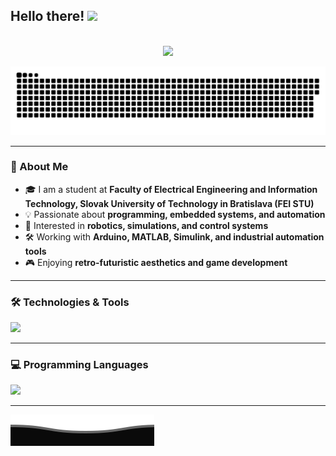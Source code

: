 ## Hello there! <img src="https://media.giphy.com/media/hvRJCLFzcasrR4ia7z/giphy.gif" width="25px"></a>

<p align="center"> 
  <br>
  <img src="https://profile-counter.glitch.me/gymoblig/count.svg" />
</p>

<a href=#><img src="contributions.svg"></a>

---
### 📌 About Me
- 🎓 I am a student at **Faculty of Electrical Engineering and Information Technology, Slovak University of Technology in Bratislava (FEI STU)**
- 💡 Passionate about **programming, embedded systems, and automation**
- 🔬 Interested in **robotics, simulations, and control systems**
- 🛠️ Working with **Arduino, MATLAB, Simulink, and industrial automation tools**
- 🎮 Enjoying **retro-futuristic aesthetics and game development**


---

### 🛠️ Technologies & Tools  
<p>
  <img src="https://skillicons.dev/icons?i=git,github,vscode,visualstudio,idea,clion,matlab" />
</p>

---

### 💻 Programming Languages
<p>
  <img src="https://skillicons.dev/icons?i=c,python,java,javascript,matlab" />
</p>

---


<a href=#><img src="footer.svg"></a>
